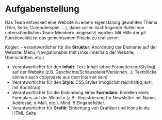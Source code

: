 # Aufgabenstellung

Das Team entwickelt eine Website zu einem eigenständig gewählten Thema (Film, Serie, Computerspiel, ...), dabei sollen nachfolgende Rollen von unterschiedlichen Team-Membern umgesetzt werden. Mit Hilfe der git Funktionalität ist das gemeinsamen Projekt zu realisieren.

Kogler: - Verantwortlicher für die **Struktur**: Anordnung der Elemente auf der Website: Menü, Navigationsbar
  (mit Links innerhalb der Website, Überschriften, etc.)
- Verantwortlicher für den **Inhalt**: Text-Inhalt (ohne Formatierung/Styling) auf der Website
  (z.B. Geschichte/Schauspieler/Versionen...); Textblöcke können auch copy/paste aus dem Internet sein)
- Verantwortlicher für den **Style**: CSS Styles (möglichst reichhaltig, evtl. mit Bootstrap)
- Verantwortlicher für die Einbindung eines **Formulars**: Erstellen eines Formulars auf der Website (z.B.: Registrierung
  für Newsletter mit Name, Addresse, e-Mail, etc.). Mind. 5 Eingabefelder.
- Verantwortlicher für **Grafik**: Einbettung von Grafiken und Icons in die HTML-Seite
